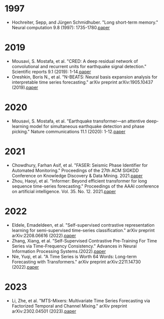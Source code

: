 # 1997
- Hochreiter, Sepp, and Jürgen Schmidhuber. "Long short-term memory." Neural computation 9.8 (1997): 1735-1780.[paper](https://link.springer.com/chapter/10.1007/978-3-642-24797-2_4)

# 2019
- Mousavi, S. Mostafa, et al. "CRED: A deep residual network of convolutional and recurrent units for earthquake signal detection." Scientific reports 9.1 (2019): 1-14.[paper](https://www.nature.com/articles/s41598-019-45748-1)
- Oreshkin, Boris N., et al. "N-BEATS: Neural basis expansion analysis for interpretable time series forecasting." arXiv preprint arXiv:1905.10437 (2019).[paper](https://arxiv.org/pdf/1905.10437.pdf)

# 2020
- Mousavi, S. Mostafa, et al. "Earthquake transformer—an attentive deep-learning model for simultaneous earthquake detection and phase picking." Nature communications 11.1 (2020): 1-12.[paper](https://www.nature.com/articles/s41467-020-17591-w)

# 2021
- Chowdhury, Farhan Asif, et al. "FASER: Seismic Phase Identifier for Automated Monitoring." Proceedings of the 27th ACM SIGKDD Conference on Knowledge Discovery & Data Mining. 2021.[paper](https://dl.acm.org/doi/pdf/10.1145/3447548.3467064)
- Zhou, Haoyi, et al. "Informer: Beyond efficient transformer for long sequence time-series forecasting." Proceedings of the AAAI conference on artificial intelligence. Vol. 35. No. 12. 2021.[paper](https://ojs.aaai.org/index.php/AAAI/article/view/17325)

# 2022
- Eldele, Emadeldeen, et al. "Self-supervised contrastive representation learning for semi-supervised time-series classification." arXiv preprint arXiv:2208.06616 (2022).[paper](https://arxiv.org/pdf/2208.06616.pdf)
- Zhang, Xiang, et al. "Self-Supervised Contrastive Pre-Training For Time Series via Time-Frequency Consistency." Advances in Neural Information Processing Systems.(2022).[paper](https://openreview.net/pdf?id=OJ4mMfGKLN)
- Nie, Yuqi, et al. "A Time Series is Worth 64 Words: Long-term Forecasting with Transformers." arXiv preprint arXiv:2211.14730 (2022).[paper](https://openreview.net/pdf?id=Jbdc0vTOcol)

# 2023
- Li, Zhe, et al. "MTS-Mixers: Multivariate Time Series Forecasting via Factorized Temporal and Channel Mixing." arXiv preprint arXiv:2302.04501 (2023).[paper](https://arxiv.org/pdf/2302.04501v1.pdf)
